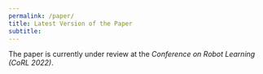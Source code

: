 ```yaml
---
permalink: /paper/
title: Latest Version of the Paper
subtitle: 
---
```


The paper is currently under review at the *Conference on Robot Learning (CoRL 2022)*. 

<object data="/paper/CoRL_2022_Linear_Social_MDPs.pdf" type="application/pdf" min-height="100%" width="100%" height="100%"> 
</object>
